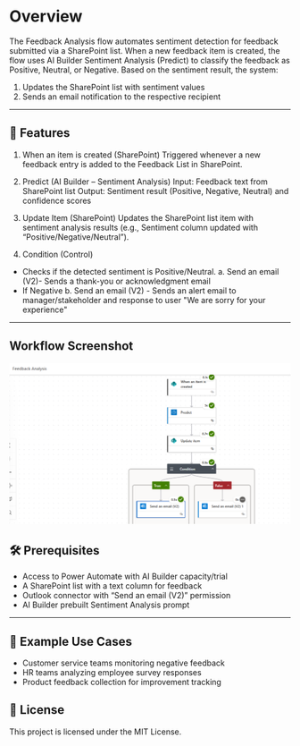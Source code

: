 # Overview

The Feedback Analysis flow automates sentiment detection for feedback submitted via a SharePoint list.
When a new feedback item is created, the flow uses AI Builder Sentiment Analysis (Predict) to classify the feedback as Positive, Neutral, or Negative.
Based on the sentiment result, the system:
1. Updates the SharePoint list with sentiment values
2. Sends an email notification to the respective recipient

---

## 🚀 Features
1. When an item is created (SharePoint)
Triggered whenever a new feedback entry is added to the Feedback List in SharePoint.

2. Predict (AI Builder – Sentiment Analysis)
Input: Feedback text from SharePoint list
Output: Sentiment result (Positive, Negative, Neutral) and confidence scores

3. Update Item (SharePoint)
Updates the SharePoint list item with sentiment analysis results (e.g., Sentiment column updated with “Positive/Negative/Neutral”).

4. Condition (Control)
- Checks if the detected sentiment is Positive/Neutral.
a. Send an email (V2)- Sends a thank-you or acknowledgment email
- If Negative
b. Send an email (V2) - Sends an alert email to manager/stakeholder and response to user "We are sorry for your experience"

---

## Workflow Screenshot

![alt text](image.png)

## 🛠️ Prerequisites

- Access to Power Automate with AI Builder capacity/trial
- A SharePoint list with a text column for feedback
- Outlook connector with “Send an email (V2)” permission
- AI Builder prebuilt Sentiment Analysis prompt

---

## 📌 Example Use Cases

- Customer service teams monitoring negative feedback
- HR teams analyzing employee survey responses
- Product feedback collection for improvement tracking

## 📄 License
This project is licensed under the MIT License.  
